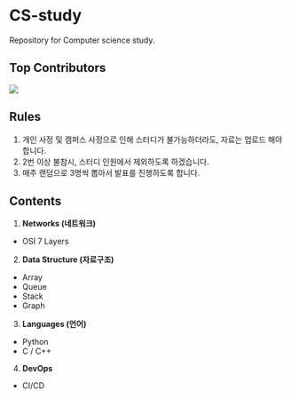 # CS-study
Repository for Computer science study.

## Top Contributors
<a href="https://github.com/jh-jaehyuk/cs-study/graphs/contributors">
  <img src="https://contrib.rocks/image?repo=jh-jaehyuk/cs-study" />
</a>

## Rules
1. 개인 사정 및 캠퍼스 사정으로 인해 스터디가 불가능하더라도, 자료는 업로드 해야 합니다.
2. 2번 이상 불참시, 스터디 인원에서 제외하도록 하겠습니다.
3. 매주 랜덤으로 3명씩 뽑아서 발표를 진행하도록 합니다.

## Contents
1. **Networks (네트워크)**
  * OSI 7 Layers
   
2. **Data Structure (자료구조)**
  * Array
  * Queue
  * Stack
  * Graph
    
3. **Languages (언어)**
  * Python
  * C / C++

4. **DevOps**
  * CI/CD

